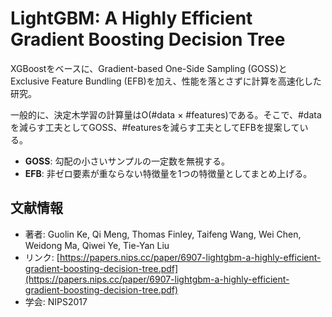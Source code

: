 # LightGBM: A Highly Efficient Gradient Boosting Decision Tree

XGBoostをベースに、Gradient-based One-Side Sampling (GOSS)とExclusive Feature Bundling (EFB)を加え、性能を落とさずに計算を高速化した研究。



一般的に、決定木学習の計算量はO(#data × #features)である。そこで、#dataを減らす工夫としてGOSS、#featuresを減らす工夫としてEFBを提案している。

- **GOSS**: 勾配の小さいサンプルの一定数を無視する。
- **EFB**: 非ゼロ要素が重ならない特徴量を1つの特徴量としてまとめ上げる。





## 文献情報

- 著者: Guolin Ke, Qi Meng, Thomas Finley, Taifeng Wang, Wei Chen, Weidong Ma, Qiwei Ye, Tie-Yan Liu
- リンク: [https://papers.nips.cc/paper/6907-lightgbm-a-highly-efficient-gradient-boosting-decision-tree.pdf](https://papers.nips.cc/paper/6907-lightgbm-a-highly-efficient-gradient-boosting-decision-tree.pdf)
- 学会: NIPS2017
